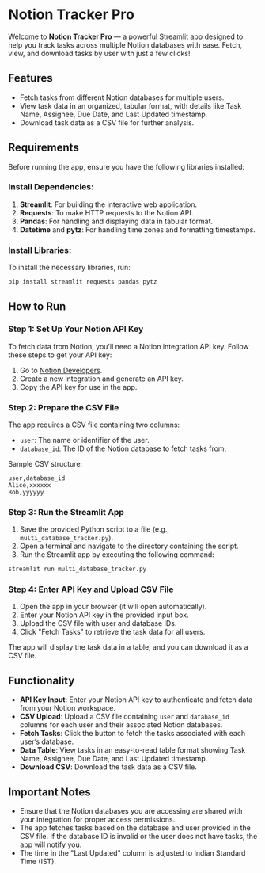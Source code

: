 
# Notion Tracker Pro

Welcome to **Notion Tracker Pro** — a powerful Streamlit app designed to help you track tasks across multiple Notion databases with ease. Fetch, view, and download tasks by user with just a few clicks!

## Features

- Fetch tasks from different Notion databases for multiple users.
- View task data in an organized, tabular format, with details like Task Name, Assignee, Due Date, and Last Updated timestamp.
- Download task data as a CSV file for further analysis.

## Requirements

Before running the app, ensure you have the following libraries installed:

### Install Dependencies:

1. **Streamlit**: For building the interactive web application.
2. **Requests**: To make HTTP requests to the Notion API.
3. **Pandas**: For handling and displaying data in tabular format.
4. **Datetime** and **pytz**: For handling time zones and formatting timestamps.

### Install Libraries:

To install the necessary libraries, run:

```bash
pip install streamlit requests pandas pytz
````

## How to Run

### Step 1: Set Up Your Notion API Key

To fetch data from Notion, you'll need a Notion integration API key. Follow these steps to get your API key:

1. Go to [Notion Developers](https://www.notion.so/my-integrations).
2. Create a new integration and generate an API key.
3. Copy the API key for use in the app.

### Step 2: Prepare the CSV File

The app requires a CSV file containing two columns:

* `user`: The name or identifier of the user.
* `database_id`: The ID of the Notion database to fetch tasks from.

Sample CSV structure:

```
user,database_id
Alice,xxxxxx
Bob,yyyyyy
```

### Step 3: Run the Streamlit App

1. Save the provided Python script to a file (e.g., `multi_database_tracker.py`).
2. Open a terminal and navigate to the directory containing the script.
3. Run the Streamlit app by executing the following command:

```bash
streamlit run multi_database_tracker.py
```

### Step 4: Enter API Key and Upload CSV File

1. Open the app in your browser (it will open automatically).
2. Enter your Notion API key in the provided input box.
3. Upload the CSV file with user and database IDs.
4. Click "Fetch Tasks" to retrieve the task data for all users.

The app will display the task data in a table, and you can download it as a CSV file.

## Functionality

* **API Key Input**: Enter your Notion API key to authenticate and fetch data from your Notion workspace.
* **CSV Upload**: Upload a CSV file containing `user` and `database_id` columns for each user and their associated Notion databases.
* **Fetch Tasks**: Click the button to fetch the tasks associated with each user’s database.
* **Data Table**: View tasks in an easy-to-read table format showing Task Name, Assignee, Due Date, and Last Updated timestamp.
* **Download CSV**: Download the task data as a CSV file.

## Important Notes

* Ensure that the Notion databases you are accessing are shared with your integration for proper access permissions.
* The app fetches tasks based on the database and user provided in the CSV file. If the database ID is invalid or the user does not have tasks, the app will notify you.
* The time in the "Last Updated" column is adjusted to Indian Standard Time (IST).



